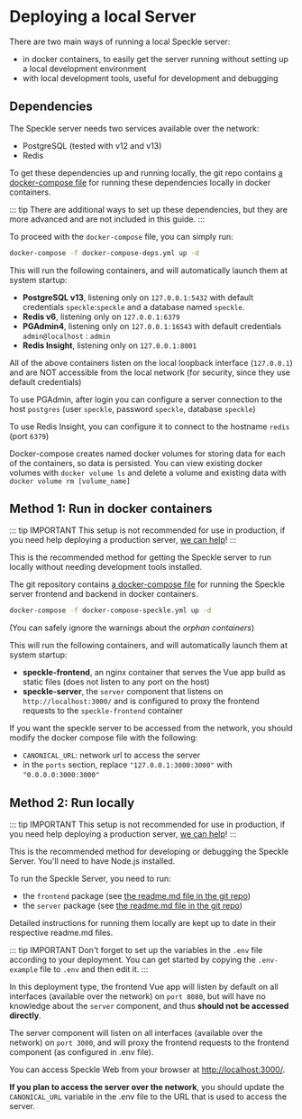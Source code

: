 # Deploying a local Server

There are two main ways of running a local Speckle server:
- in docker containers, to easily get the server running without setting up a local development environment
- with local development tools, useful for development and debugging


## Dependencies

The Speckle server needs two services available over the network:
- PostgreSQL (tested with v12 and v13)
- Redis

To get these dependencies up and running locally, the git repo contains 
[a docker-compose file](https://github.com/specklesystems/speckle-server/blob/main/docker-compose-deps.yml)
for running these dependencies locally in docker containers.

::: tip
There are additional ways to set up these dependencies, but they are more advanced and are not included in this guide.
:::

To proceed with the `docker-compose` file, you can simply run:
```bash
docker-compose -f docker-compose-deps.yml up -d
```

This will run the following containers, and will automatically launch them at system startup:
- **PostgreSQL v13**, listening only on `127.0.0.1:5432` with default credentials `speckle`:`speckle` and a database named `speckle`.
- **Redis v6**, listening only on `127.0.0.1:6379`
- **PGAdmin4**, listening only on `127.0.0.1:16543` with default credentials `admin@localhost` : `admin`
- **Redis Insight**, listening only on `127.0.0.1:8001`

All of the above containers listen on the local loopback interface (`127.0.0.1`) and are NOT accessible from the local network (for security, since they use default credentials)

To use PGAdmin, after login you can configure a server connection to the host `postgres` (user `speckle`, password `speckle`, database `speckle`)

To use Redis Insight, you can configure it to connect to the hostname `redis` (port `6379`)

Docker-compose creates named docker volumes for storing data for each of the containers, so data is persisted.
You can view existing docker volumes with `docker volume ls` and delete a volume and existing data with `docker volume rm [volume_name]` 

## Method 1: Run in docker containers

::: tip IMPORTANT
This setup is not recommended for use in production, if you need help deploying a production server, [we can help](https://speckle.systems/getstarted/)!
:::

This is the recommended method for getting the Speckle server to run locally without needing development tools installed.

The git repository contains [a docker-compose file](https://github.com/specklesystems/speckle-server/blob/main/docker-compose-speckle.yml) for running the Speckle server frontend and backend in docker containers.

```bash
docker-compose -f docker-compose-speckle.yml up -d
```
(You can safely ignore the warnings about the *orphan containers*)

This will run the following containers, and will automatically launch them at system startup:
- **speckle-frontend**, an nginx container that serves the Vue app build as static files (does not listen to any port on the host)
- **speckle-server**, the `server` component that listens on `http://localhost:3000/` and is configured to proxy the frontend requests to the `speckle-frontend` container

If you want the speckle server to be accessed from the network, you should modify the docker compose file with the following:
- `CANONICAL_URL`: network url to access the server
- in the `ports` section, replace `"127.0.0.1:3000:3000"` with `"0.0.0.0:3000:3000"`


## Method 2: Run locally

::: tip IMPORTANT
This setup is not recommended for use in production, if you need help deploying a production server, [we can help](https://speckle.systems/getstarted/)!
:::

This is the recommended method for developing or debugging the Speckle Server. You'll need to have Node.js installed.

To run the Speckle Server, you need to run:
- the `frontend` package (see [the readme.md file in the git repo](https://github.com/specklesystems/speckle-server/tree/main/packages/frontend))
- the `server` package (see [the readme.md file in the git repo](https://github.com/specklesystems/speckle-server/tree/main/packages/server))

Detailed instructions for running them locally are kept up to date in their respective readme.md files.

::: tip IMPORTANT
Don't forget to set up the variables in the `.env` file according to your deployment. You can get started by copying the `.env-example` file to `.env` and then edit it.
:::

In this deployment type, the frontend Vue app will listen by default on all interfaces (available over the network) on `port 8080`, but will have no knowledge about the `server` component, and thus **should not be accessed directly**.

The server component will listen on all interfaces (available over the network) on `port 3000`, and will proxy the frontend requests to the frontend component (as configured in .env file).

You can access Speckle Web from your browser at [http://localhost:3000/](http://localhost:3000/).

**If you plan to access the server over the network**, you should update the `CANONICAL_URL` variable in the .env file to the URL that is used to access the server.


